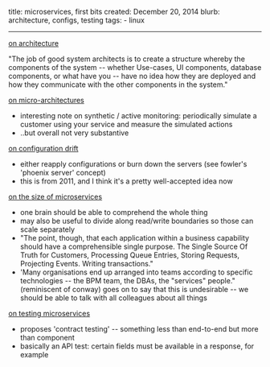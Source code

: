 title: microservices, first bits
created: December 20, 2014
blurb: architecture, configs, testing
tags:
    - linux

---


[on architecture](http://blog.cleancoder.com/uncle-bob/2014/10/01/CleanMicroserviceArchitecture.html)

"The job of good system architects is to create a structure whereby
the components of the system -- whether Use-cases, UI components, database components,
or what have you -- have no idea how they are deployed and how they communicate with the
other components in the system."


[on micro-architectures](http://eugenedvorkin.com/seven-micro-services-architecture-problems-and-solutions)

* interesting note on synthetic / active monitoring:
periodically simulate a customer using your service and measure the simulated actions
* ..but overall not very substantive


[on configuration drift](http://kief.com/configuration-drift.html)

* either reapply configurations
or burn down the servers (see fowler's 'phoenix server' concept)
* this is from 2011, and I think it's a pretty well-accepted idea now


[on the size of microservices](http://bovon.org/2013/07/09/how-big-should-a-micro-service-be/)

* one brain should be able to comprehend the whole thing
* may also be useful to divide along read/write boundaries so those can scale separately
* "The point, though, that each application within a business capability
should have a comprehensible single purpose. The Single Source Of Truth for Customers,
Processing Queue Entries, Storing Requests, Projecting Events. Writing transactions."
* 'Many organisations end up arranged into teams according to specific technologies --
the BPM team, the DBAs, the "services" people." (reminiscent of conway)
goes on to say that this is undesirable -- we should be able to
talk with all colleagues about all things


[on testing microservices](http://martinfowler.com/articles/microservice-testing)

* proposes 'contract testing' -- something less than end-to-end but more than component
* basically an API test: certain fields must be available in a response, for example
